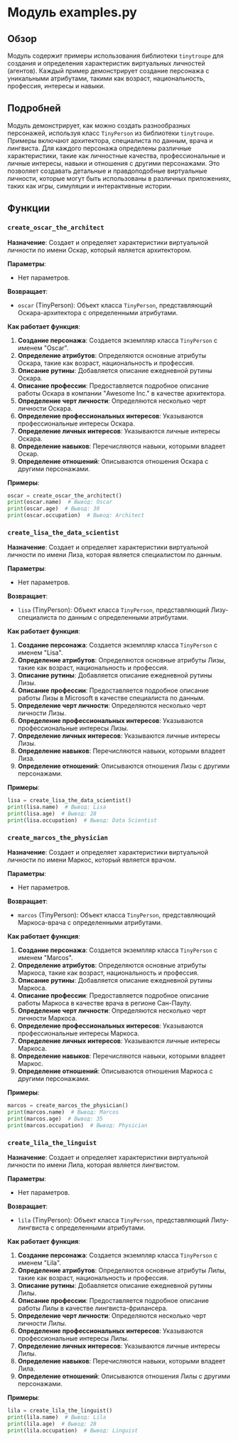 # Модуль examples.py

## Обзор

Модуль содержит примеры использования библиотеки `tinytroupe` для создания и определения характеристик виртуальных личностей (агентов). Каждый пример демонстрирует создание персонажа с уникальными атрибутами, такими как возраст, национальность, профессия, интересы и навыки.

## Подробней

Модуль демонстрирует, как можно создать разнообразных персонажей, используя класс `TinyPerson` из библиотеки `tinytroupe`. Примеры включают архитектора, специалиста по данным, врача и лингвиста. Для каждого персонажа определены различные характеристики, такие как личностные качества, профессиональные и личные интересы, навыки и отношения с другими персонажами. Это позволяет создавать детальные и правдоподобные виртуальные личности, которые могут быть использованы в различных приложениях, таких как игры, симуляции и интерактивные истории.

## Функции

### `create_oscar_the_architect`

**Назначение**: Создает и определяет характеристики виртуальной личности по имени Оскар, который является архитектором.

**Параметры**:
- Нет параметров.

**Возвращает**:
- `oscar` (TinyPerson): Объект класса `TinyPerson`, представляющий Оскара-архитектора с определенными атрибутами.

**Как работает функция**:

1. **Создание персонажа**: Создается экземпляр класса `TinyPerson` с именем "Oscar".
2. **Определение атрибутов**: Определяются основные атрибуты Оскара, такие как возраст, национальность и профессия.
3. **Описание рутины**: Добавляется описание ежедневной рутины Оскара.
4. **Описание профессии**: Предоставляется подробное описание работы Оскара в компании "Awesome Inc." в качестве архитектора.
5. **Определение черт личности**: Определяются несколько черт личности Оскара.
6. **Определение профессиональных интересов**: Указываются профессиональные интересы Оскара.
7. **Определение личных интересов**: Указываются личные интересы Оскара.
8. **Определение навыков**: Перечисляются навыки, которыми владеет Оскар.
9. **Определение отношений**: Описываются отношения Оскара с другими персонажами.

**Примеры**:

```python
oscar = create_oscar_the_architect()
print(oscar.name)  # Вывод: Oscar
print(oscar.age)  # Вывод: 30
print(oscar.occupation)  # Вывод: Architect
```

### `create_lisa_the_data_scientist`

**Назначение**: Создает и определяет характеристики виртуальной личности по имени Лиза, которая является специалистом по данным.

**Параметры**:
- Нет параметров.

**Возвращает**:
- `lisa` (TinyPerson): Объект класса `TinyPerson`, представляющий Лизу-специалиста по данным с определенными атрибутами.

**Как работает функция**:

1. **Создание персонажа**: Создается экземпляр класса `TinyPerson` с именем "Lisa".
2. **Определение атрибутов**: Определяются основные атрибуты Лизы, такие как возраст, национальность и профессия.
3. **Описание рутины**: Добавляется описание ежедневной рутины Лизы.
4. **Описание профессии**: Предоставляется подробное описание работы Лизы в Microsoft в качестве специалиста по данным.
5. **Определение черт личности**: Определяются несколько черт личности Лизы.
6. **Определение профессиональных интересов**: Указываются профессиональные интересы Лизы.
7. **Определение личных интересов**: Указываются личные интересы Лизы.
8. **Определение навыков**: Перечисляются навыки, которыми владеет Лиза.
9. **Определение отношений**: Описываются отношения Лизы с другими персонажами.

**Примеры**:

```python
lisa = create_lisa_the_data_scientist()
print(lisa.name)  # Вывод: Lisa
print(lisa.age)  # Вывод: 28
print(lisa.occupation)  # Вывод: Data Scientist
```

### `create_marcos_the_physician`

**Назначение**: Создает и определяет характеристики виртуальной личности по имени Маркос, который является врачом.

**Параметры**:
- Нет параметров.

**Возвращает**:
- `marcos` (TinyPerson): Объект класса `TinyPerson`, представляющий Маркоса-врача с определенными атрибутами.

**Как работает функция**:

1. **Создание персонажа**: Создается экземпляр класса `TinyPerson` с именем "Marcos".
2. **Определение атрибутов**: Определяются основные атрибуты Маркоса, такие как возраст, национальность и профессия.
3. **Описание рутины**: Добавляется описание ежедневной рутины Маркоса.
4. **Описание профессии**: Предоставляется подробное описание работы Маркоса в качестве врача в регионе Сан-Паулу.
5. **Определение черт личности**: Определяются несколько черт личности Маркоса.
6. **Определение профессиональных интересов**: Указываются профессиональные интересы Маркоса.
7. **Определение личных интересов**: Указываются личные интересы Маркоса.
8. **Определение навыков**: Перечисляются навыки, которыми владеет Маркос.
9. **Определение отношений**: Описываются отношения Маркоса с другими персонажами.

**Примеры**:

```python
marcos = create_marcos_the_physician()
print(marcos.name)  # Вывод: Marcos
print(marcos.age)  # Вывод: 35
print(marcos.occupation)  # Вывод: Physician
```

### `create_lila_the_linguist`

**Назначение**: Создает и определяет характеристики виртуальной личности по имени Лила, которая является лингвистом.

**Параметры**:
- Нет параметров.

**Возвращает**:
- `lila` (TinyPerson): Объект класса `TinyPerson`, представляющий Лилу-лингвиста с определенными атрибутами.

**Как работает функция**:

1. **Создание персонажа**: Создается экземпляр класса `TinyPerson` с именем "Lila".
2. **Определение атрибутов**: Определяются основные атрибуты Лилы, такие как возраст, национальность и профессия.
3. **Описание рутины**: Добавляется описание ежедневной рутины Лилы.
4. **Описание профессии**: Предоставляется подробное описание работы Лилы в качестве лингвиста-фрилансера.
5. **Определение черт личности**: Определяются несколько черт личности Лилы.
6. **Определение профессиональных интересов**: Указываются профессиональные интересы Лилы.
7. **Определение личных интересов**: Указываются личные интересы Лилы.
8. **Определение навыков**: Перечисляются навыки, которыми владеет Лила.
9. **Определение отношений**: Описываются отношения Лилы с другими персонажами.

**Примеры**:

```python
lila = create_lila_the_linguist()
print(lila.name)  # Вывод: Lila
print(lila.age)  # Вывод: 28
print(lila.occupation)  # Вывод: Linguist